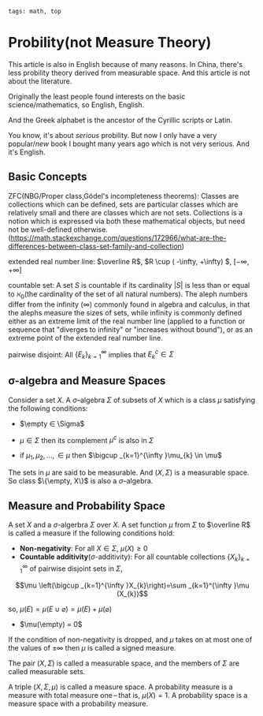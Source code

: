 ```
tags: math, top
```

# Probility(not Measure Theory)

This article is also in English because of many reasons. In China, there's less probility theory derived from measurable space. And this article is not about the literature.

Originally the least people found interests on the basic science/mathematics, so English, English.

And the Greek alphabet is the ancestor of the Cyrillic scripts or Latin.

You know, it's about *serious* probility. But now I only have a very popular/*new* book I bought many years ago which is not very serious. And it's English.

## Basic Concepts

ZFC(NBG/Proper class,Gödel's incompleteness theorems): Classes are collections which can be defined, sets are particular classes which are relatively small and there are classes which are not sets. Collections is a notion which is expressed via both these mathematical objects, but need not be well-defined otherwise.(https://math.stackexchange.com/questions/172966/what-are-the-differences-between-class-set-family-and-collection)

extended real number line: $\overline R$, $R \cup ( -\infty, +\infty) $, $[ -\infty, +\infty]$

countable set: A set $S$ is countable if its cardinality $|S|$ is less than or equal to $\aleph _{0}$(the cardinality of the set of all natural numbers). The aleph numbers differ from the infinity (∞) commonly found in algebra and calculus, in that the alephs measure the sizes of sets, while infinity is commonly defined either as an extreme limit of the real number line (applied to a function or sequence that "diverges to infinity" or "increases without bound"), or as an extreme point of the extended real number line. 

pairwise disjoint: All $\{E_k\}_{k=1}^{\infty}$ implies that $E_k^c \in \Sigma$ 


## σ-algebra and Measure Spaces

Consider a set $X$. A $σ$–algebra $\Sigma$ of subsets of $X$ which is a class $\mu$ satisfying the following conditions:

- $\empty ∈ \Sigma$

- $\mu \in \Sigma$ then its complement $\mu^c$ is also in $\Sigma$

- if $\mu_1, \mu_2,..., \in \mu$ then $\bigcup _{k=1}^{\infty }\mu_{k} \in \mu$

The sets in $\mu$ are said to be measurable. And $(X, \Sigma)$ is a measurable space.
So class $\{\empty, X\}$ is also a $σ$–algebra.

## Measure and Probability Space

A set $X$ and a $\sigma$-algerbra $\Sigma$ over $X$. A set function $\mu$ from $\Sigma$ to $\overline R$ is called a measure if the following conditions hold:

- **Non-negativity**: For all $X \in \Sigma$, $\mu(X) \ge 0$
- **Countable additivity**($\sigma$-additivity): 
 For all countable collections $\{X_k\}_{k=1}^{\infty}$ of pairwise disjoint sets in $\Sigma$,

 $$\mu \left(\bigcup _{k=1}^{\infty }X_{k}\right)=\sum _{k=1}^{\infty }\mu (X_{k})$$

so, $\mu (E)=\mu (E\cup \varnothing )=\mu (E)+\mu (\varnothing )$
- $\mu(\empty) = 0$


If the condition of non-negativity is dropped, and $\mu$ takes on at most one of the values of $\pm∞$ then $\mu$ is called a signed measure.

The pair $(X,\Sigma)$ is called a measurable space, and the members of $\Sigma$ are called measurable sets.

A triple $(X,\Sigma ,\mu )$ is called a measure space. A probability measure is a measure with total measure one – that is, $\mu (X)=1$. A probability space is a measure space with a probability measure. 

